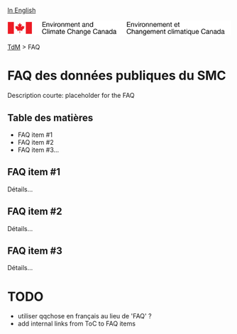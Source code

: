 [In English](readme.md)

![ECCC logo](../img_eccc-logo.png)

[TdM](../readme_fr.md) > FAQ

FAQ des données publiques du SMC
==========================================================

Description courte: placeholder for the FAQ


Table des matières
----------------

* FAQ item #1
* FAQ item #2
* FAQ item #3...


## FAQ item #1

Détails...

## FAQ item #2

Détails...

## FAQ item #3

Détails...


# TODO

* utiliser qqchose en français au lieu de 'FAQ' ?
* add internal links from ToC to FAQ items